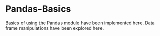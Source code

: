 # Pandas-Basics
Basics of using the Pandas module have been implemented here. Data frame manipulations have been explored here.
